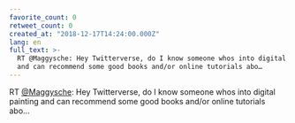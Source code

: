 ```yaml
---
favorite_count: 0
retweet_count: 0
created_at: "2018-12-17T14:24:00.000Z"
lang: en
full_text: >-
  RT @Maggysche: Hey Twitterverse, do I know someone whos into digital painting
  and can recommend some good books and/or online tutorials abo…
---
```


RT [@Maggysche](https://twitter.com/Maggysche): Hey Twitterverse, do I know
someone whos into digital painting and can recommend some good books and/or
online tutorials abo…
